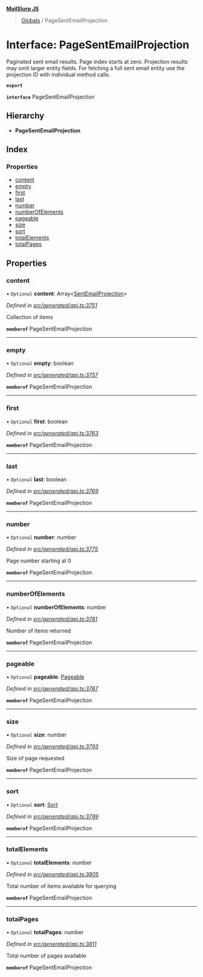 **[MailSlurp JS](../README.md)**

> [Globals](../README.md) / PageSentEmailProjection

# Interface: PageSentEmailProjection

Paginated sent email results. Page index starts at zero. Projection results may omit larger entity fields. For fetching a full sent email entity use the projection ID with individual method calls.

**`export`** 

**`interface`** PageSentEmailProjection

## Hierarchy

* **PageSentEmailProjection**

## Index

### Properties

* [content](pagesentemailprojection.md#content)
* [empty](pagesentemailprojection.md#empty)
* [first](pagesentemailprojection.md#first)
* [last](pagesentemailprojection.md#last)
* [number](pagesentemailprojection.md#number)
* [numberOfElements](pagesentemailprojection.md#numberofelements)
* [pageable](pagesentemailprojection.md#pageable)
* [size](pagesentemailprojection.md#size)
* [sort](pagesentemailprojection.md#sort)
* [totalElements](pagesentemailprojection.md#totalelements)
* [totalPages](pagesentemailprojection.md#totalpages)

## Properties

### content

• `Optional` **content**: Array\<[SentEmailProjection](sentemailprojection.md)>

*Defined in [src/generated/api.ts:3751](https://github.com/mailslurp/mailslurp-client/blob/5a4fc29/src/generated/api.ts#L3751)*

Collection of items

**`memberof`** PageSentEmailProjection

___

### empty

• `Optional` **empty**: boolean

*Defined in [src/generated/api.ts:3757](https://github.com/mailslurp/mailslurp-client/blob/5a4fc29/src/generated/api.ts#L3757)*

**`memberof`** PageSentEmailProjection

___

### first

• `Optional` **first**: boolean

*Defined in [src/generated/api.ts:3763](https://github.com/mailslurp/mailslurp-client/blob/5a4fc29/src/generated/api.ts#L3763)*

**`memberof`** PageSentEmailProjection

___

### last

• `Optional` **last**: boolean

*Defined in [src/generated/api.ts:3769](https://github.com/mailslurp/mailslurp-client/blob/5a4fc29/src/generated/api.ts#L3769)*

**`memberof`** PageSentEmailProjection

___

### number

• `Optional` **number**: number

*Defined in [src/generated/api.ts:3775](https://github.com/mailslurp/mailslurp-client/blob/5a4fc29/src/generated/api.ts#L3775)*

Page number starting at 0

**`memberof`** PageSentEmailProjection

___

### numberOfElements

• `Optional` **numberOfElements**: number

*Defined in [src/generated/api.ts:3781](https://github.com/mailslurp/mailslurp-client/blob/5a4fc29/src/generated/api.ts#L3781)*

Number of items returned

**`memberof`** PageSentEmailProjection

___

### pageable

• `Optional` **pageable**: [Pageable](pageable.md)

*Defined in [src/generated/api.ts:3787](https://github.com/mailslurp/mailslurp-client/blob/5a4fc29/src/generated/api.ts#L3787)*

**`memberof`** PageSentEmailProjection

___

### size

• `Optional` **size**: number

*Defined in [src/generated/api.ts:3793](https://github.com/mailslurp/mailslurp-client/blob/5a4fc29/src/generated/api.ts#L3793)*

Size of page requested

**`memberof`** PageSentEmailProjection

___

### sort

• `Optional` **sort**: [Sort](sort.md)

*Defined in [src/generated/api.ts:3799](https://github.com/mailslurp/mailslurp-client/blob/5a4fc29/src/generated/api.ts#L3799)*

**`memberof`** PageSentEmailProjection

___

### totalElements

• `Optional` **totalElements**: number

*Defined in [src/generated/api.ts:3805](https://github.com/mailslurp/mailslurp-client/blob/5a4fc29/src/generated/api.ts#L3805)*

Total number of items available for querying

**`memberof`** PageSentEmailProjection

___

### totalPages

• `Optional` **totalPages**: number

*Defined in [src/generated/api.ts:3811](https://github.com/mailslurp/mailslurp-client/blob/5a4fc29/src/generated/api.ts#L3811)*

Total number of pages available

**`memberof`** PageSentEmailProjection
